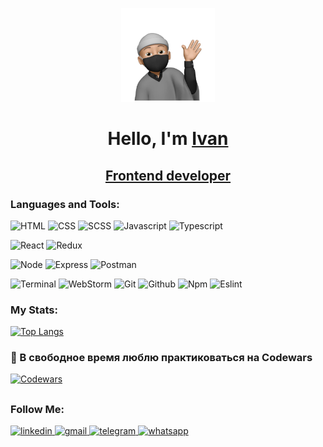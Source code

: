 <p align="center">
  <img width="150" height="150" src="images/sticker.webp">
</p>

<h1 align="center">Hello, I'm <a href="https://github.com/JoStooop" target="_blank">Ivan</a>
<h2 align="center"><a href="https://github.com/JoStooop" target="_blank">Frontend developer</a>

### Languages and Tools:
![HTML](https://img.shields.io/badge/-HTML-000?style=for-the-badge&logo=HTML5)
![CSS](https://img.shields.io/badge/-CSS-000?style=for-the-badge&logo=CSS3&logoColor=007ACC)
![SCSS](https://img.shields.io/badge/-SCSS-000?style=for-the-badge&logo=SASS)
![Javascript](https://img.shields.io/badge/-JavaScript-000?style=for-the-badge&logo=Javascript)
![Typescript](https://img.shields.io/badge/-typescript-090909?style=for-the-badge&logo=typescript&logoColor=097CDB)

![React](https://img.shields.io/badge/-React-000?style=for-the-badge&logo=React)
![Redux](https://img.shields.io/badge/-Redux-000?style=for-the-badge&logo=Redux&logoColor=61DAFB)
  
![Node](https://img.shields.io/badge/-Node-000?style=for-the-badge&logo=Node.js)
![Express](https://img.shields.io/badge/-Express-000?style=for-the-badge&logo=Express)
![Postman](https://img.shields.io/badge/-Postman-000?style=for-the-badge&logo=Postman)
    
![Terminal](https://img.shields.io/badge/-Terminal-000?style=for-the-badge&logo=MacOS)
![WebStorm](https://img.shields.io/badge/-WebStorm-000?style=for-the-badge&logo=WebStorm&logoColor=14a0d7)
![Git](https://img.shields.io/badge/-Git-000?style=for-the-badge&logo=Git)
![Github](https://img.shields.io/badge/-Github-000?style=for-the-badge&logo=Github)
![Npm](https://img.shields.io/badge/-Npm-000?style=for-the-badge&logo=Npm)
![Eslint](https://img.shields.io/badge/Eslint-000?style=for-the-badge&logo=Eslint&logoColor=7C7CEA)
  
### My Stats:
[![Top Langs](https://github-readme-stats.vercel.app/api/top-langs/?username=jostooop&layout=compact&langs_count=6&theme=codeSTACKr)](https://github.com/jostooop/github-readme-stats)
  
### 🥷 В свободное время люблю практиковаться на Codewars
[![Codewars](https://www.codewars.com/users/J_Stooop/badges/large)](https://www.codewars.com/users/J_Stooop)

##
  
### Follow Me:
  
<div>
  <a href="https://www.linkedin.com/in/ivantimoshenko/" target="_blank">
    <img src="https://img.shields.io/badge/LinkedIn-0077B5?style=for-the-badge&logo=linkedin&logoColor=white" alt="linkedin">
  </a>
  
  <a href="mailto:ivantm.dev@gmail.com">
    <img src="https://img.shields.io/badge/Gmail-D14836?style=for-the-badge&logo=gmail&logoColor=white" alt="gmail" />
  </a>
  
  <a href="https://t.me/john_stooop" target="_blank">
    <img src="https://img.shields.io/badge/-Telegram-0077B5?style=for-the-badge&logo=telegram&logoColor=27A0D9" alt="telegram">
  </a>
  
  <a href="https://wa.me/89818766977" target="_blank">
    <img src="https://img.shields.io/badge/-whatsapp-090?style=for-the-badge&logo=whatsapp&logoColor=27A0D" alt="whatsapp">
  </a>
</div>
